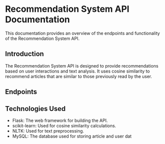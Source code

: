 # Recommendation System API Documentation

This documentation provides an overview of the endpoints and functionality of the Recommendation System API.

## Introduction

The Recommendation System API is designed to provide recommendations based on user interactions and text analysis. It uses cosine similarity to recommend articles that are similar to those previously read by the user.

## Endpoints

## Technologies Used

- Flask: The web framework for building the API.
- scikit-learn: Used for cosine similarity calculations.
- NLTK: Used for text preprocessing.
- MySQL: The database used for storing article and user dat
